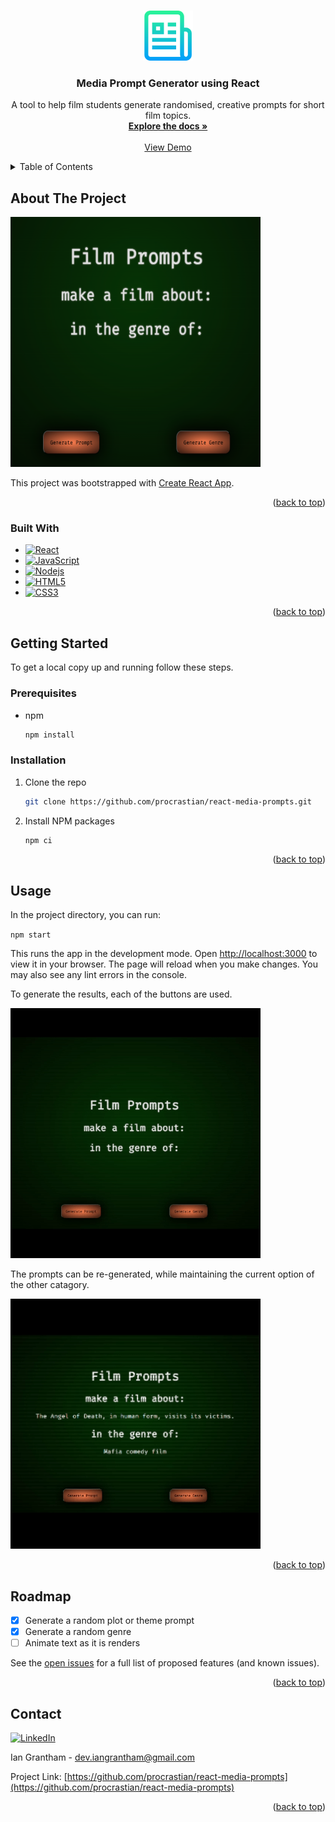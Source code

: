 <a name="readme-top"></a>

<!-- PROJECT LOGO -->
<br />
<div align="center">
  <a href="https://github.com/procrastian/react-media-prompts">
    <img src="assets/logo.png" alt="Logo" width="80" height="80">
  </a>
<h3 align="center">Media Prompt Generator using React</h3>
  <p align="center">
    A tool to help film students generate randomised, creative prompts for short film topics.
    <br />
    <a href="https://github.com/procrastian/react-media-prompts"><strong>Explore the docs »</strong></a>
    <br />
    <br />
    <a href="https://procrastian.github.io/Media-Prompts-Generator-using-React/">View Demo</a>
  </p>
</div>

<!-- TABLE OF CONTENTS -->
<details>
  <summary>Table of Contents</summary>
  <ol>
    <li>
      <a href="#about-the-project">About The Project</a>
      <ul>
        <li><a href="#built-with">Built With</a></li>
      </ul>
    </li>
    <li>
      <a href="#getting-started">Getting Started</a>
      <ul>
        <li><a href="#prerequisites">Prerequisites</a></li>
        <li><a href="#installation">Installation</a></li>
      </ul>
    </li>
    <li><a href="#usage">Usage</a></li>
    <li><a href="#roadmap">Roadmap</a></li>
    <li><a href="#contact">Contact</a></li>
  </ol>
</details>

<!-- ABOUT THE PROJECT -->

## About The Project

<a href="https://procrastian.github.io/react-media-prompts/">
  <img src="images/home_screenshot.png" alt="home page screenshot" width="400" height="400">
</a>

This project was bootstrapped with [Create React App](https://github.com/facebook/create-react-app).

<p align="right">(<a href="#readme-top">back to top</a>)</p>

### Built With

- [![React][React.js]][React-url]
- [![JavaScript][JavaScript.js]][JavaScript-url]
- [![Nodejs][Nodejs.js]][Nodejs-url]
- [![HTML5][HTML5.js]][HTML5-url]
- [![CSS3][CSS3.js]][CSS3-url]

<p align="right">(<a href="#readme-top">back to top</a>)</p>

<!-- GETTING STARTED -->

## Getting Started

To get a local copy up and running follow these steps.

### Prerequisites

- npm

  ```sh
  npm install
  ```

### Installation

1. Clone the repo

   ```sh
   git clone https://github.com/procrastian/react-media-prompts.git
   ```

2. Install NPM packages

   ```sh
   npm ci
   ```

<p align="right">(<a href="#readme-top">back to top</a>)</p>

<!-- USAGE EXAMPLES -->

## Usage

In the project directory, you can run:

`npm start`

This runs the app in the development mode.
Open [http://localhost:3000](http://localhost:3000) to view it in your browser.
The page will reload when you make changes.
You may also see any lint errors in the console.

To generate the results, each of the buttons are used.

<img src="images/media_prompts_example_01.gif" alt="generating prompts" width="400" height="400">

The prompts can be re-generated, while maintaining the current option of the other catagory.

<img src="images/media_prompts_example_02.gif" alt="changing prompts" width="400" height="400">

<p align="right">(<a href="#readme-top">back to top</a>)</p>

<!-- ROADMAP -->

## Roadmap

- [x] Generate a random plot or theme prompt
- [x] Generate a random genre
- [ ] Animate text as it is renders

See the [open issues](https://github.com/procrastian/react-media-prompts/issues) for a full list of proposed features (and known issues).

<p align="right">(<a href="#readme-top">back to top</a>)</p>

<!-- CONTACT -->

## Contact

[![LinkedIn][linkedin-shield]][linkedin-url]

Ian Grantham - dev.iangrantham@gmail.com

Project Link: [https://github.com/procrastian/react-media-prompts](https://github.com/procrastian/react-media-prompts)

<p align="right">(<a href="#readme-top">back to top</a>)</p>

<!-- MARKDOWN LINKS & IMAGES -->

[linkedin-shield]: https://img.shields.io/badge/-LinkedIn-black.svg?style=for-the-badge&logo=linkedin&colorB=0A66C2
[linkedin-url]: https://linkedin.com/in/dev-ian-grantham
[React.js]: https://img.shields.io/badge/React-20232A?style=for-the-badge&logo=react&logoColor=61DAFB
[React-url]: https://reactjs.org/
[JavaScript.js]: https://img.shields.io/badge/JavaScript-20232A?style=for-the-badge&logo=javascript
[JavaScript-url]: https://www.javascript.com/
[HTML5.js]: https://img.shields.io/badge/HTML5-20232A?style=for-the-badge&logo=html5&logoColor=E34F26
[HTML5-url]: https://html.com/
[CSS3.js]: https://img.shields.io/badge/CSS3-20232A?style=for-the-badge&logo=css3&logoColor=1572B6
[CSS3-url]: https://developer.mozilla.org/en-US/docs/Web/CSS
[Nodejs.js]: https://img.shields.io/badge/node.js-20232A?style=for-the-badge&logo=nodedotjs&logoColor=339933
[Nodejs-url]: https://nodejs.org/en
